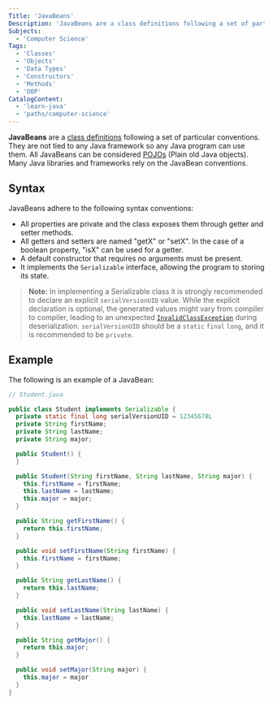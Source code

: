 ```yaml
---
Title: 'JavaBeans'
Description: 'JavaBeans are a class definitions following a set of particular conventions. They are not tied to any Java framework so any Java program can use them.'
Subjects:
  - 'Computer Science'
Tags:
  - 'Classes'
  - 'Objects'
  - 'Data Types'
  - 'Constructors'
  - 'Methods'
  - 'OOP'
CatalogContent:
  - 'learn-java'
  - 'paths/computer-science'
---
```


**JavaBeans** are a [class definitions](https://www.codecademy.com/resources/docs/java/classes) following a set of particular conventions. They are not tied to any Java framework so any Java program can use them. All JavaBeans can be considered [POJOs](https://www.codecademy.com/resources/docs/java/pojo) (Plain old Java objects). Many Java libraries and frameworks rely on the JavaBean conventions.

## Syntax

JavaBeans adhere to the following syntax conventions:

- All properties are private and the class exposes them through getter and setter methods.
- All getters and setters are named "getX" or "setX". In the case of a boolean property, "isX" can be used for a getter.
- A default constructor that requires no arguments must be present.
- It implements the `Serializable` interface, allowing the program to storing its state.

> **Note:** In implementing a Serializable class it is strongly recommended to declare an explicit `serialVersionUID` value. While the explicit declaration is optional, the generated values might vary from compiler to compiler, leading to an unexpected [`InvalidClassException`](https://www.codecademy.com/resources/docs/java/errors/invalidclassexception) during deserialization. `serialVersionUID` should be a `static` `final` `long`, and it is recommended to be `private`.

## Example

The following is an example of a JavaBean:

```java
// Student.java

public class Student implements Serializable {
  private static final long serialVersionUID = 12345678L
  private String firstName;
  private String lastName;
  private String major;

  public Student() {
  }

  public Student(String firstName, String lastName, String major) {
    this.firstName = firstName;
    this.lastName = lastName;
    this.major = major;
  }

  public String getFirstName() {
    return this.firstName;
  }

  public void setFirstName(String firstName) {
    this.firstName = firstName;
  }

  public String getLastName() {
    return this.lastName;
  }

  public void setLastName(String lastName) {
    this.lastName = lastName;
  }

  public String getMajor() {
    return this.major;
  }

  public void setMajor(String major) {
    this.major = major
  }
}
```
